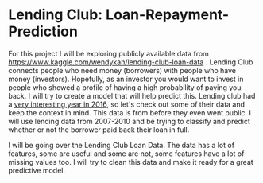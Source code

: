 # Lending Club: Loan-Repayment-Prediction
For this project I will be exploring publicly available data from https://www.kaggle.com/wendykan/lending-club-loan-data . Lending Club connects people who need money (borrowers) with people who have money (investors). Hopefully, as an investor you would want to invest in people who showed a profile of having a high probability of paying you back. I will try to create a model that will help predict this.  Lending club had a [very interesting year in 2016](https://en.wikipedia.org/wiki/Lending_Club#2016), so let's check out some of their data and keep the context in mind. This data is from before they even went public.  I will use lending data from 2007-2010 and be trying to classify and predict whether or not the borrower paid back their loan in full.

I will be going over the Lending Club Loan Data. The data has a lot of features, some are useful and some are not, some features have a lot of missing values too. I will try to clean this data and make it ready for a great predictive model.
